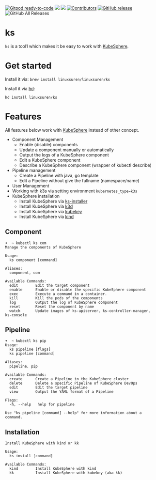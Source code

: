 [![Gitpod ready-to-code](https://img.shields.io/badge/Gitpod-ready--to--code-blue?logo=gitpod)](https://gitpod.io/#https://github.com/LinuxSuRen/ks)
[![](https://goreportcard.com/badge/linuxsuren/ks)](https://goreportcard.com/report/linuxsuren/ks)
[![](http://img.shields.io/badge/godoc-reference-5272B4.svg?style=flat-square)](https://godoc.org/github.com/linuxsuren/ks)
[![Contributors](https://img.shields.io/github/contributors/linuxsuren/ks.svg)](https://github.com/linuxsuren/ks/graphs/contributors)
[![GitHub release](https://img.shields.io/github/release/linuxsuren/ks.svg?label=release)](https://github.com/linuxsuren/ks/releases/latest)
![GitHub All Releases](https://img.shields.io/github/downloads/linuxsuren/ks/total)

# ks

`ks` is a tool1 which makes it be easy to work with [KubeSphere](https://github.com/kubesphere/kubesphere).

# Get started

Install it via: `brew install linuxsuren/linuxsuren/ks`

Install it via [hd](https://github.com/linuxsuren/http-downloader):

```
hd install linuxsuren/ks
```

# Features

All features below work with [KubeSphere](https://github.com/kubesphere/kubesphere) instead of other concept.

* Component Management
  * Enable (disable) components
  * Update a component manually or automatically
  * Output the logs of a KubeSphere component
  * Edit a KubeSphere component
  * Describe a KubeSphere component (wrapper of kubectl describe)
* Pipeline management
  * Create a Pipeline with java, go template
  * Edit a Pipeline without give the fullname (namespace/name)
* User Management
* Working with [k3s](https://github.com/k3s-io/k3s) via setting environment `kubernetes_type=k3s`
* KubeSphere installation
  * Install KubeSphere via [ks-installer](https://github.com/kubesphere/ks-installer)
  * Install KubeSphere via [k3d](https://github.com/rancher/k3d)
  * Install KubeSphere via [kubekey](https://github.com/kubesphere/kubekey)
  * Install KubeSphere via [kind](https://github.com/kubernetes-sigs/kind)
## Component

```
➜  ~ kubectl ks com
Manage the components of KubeSphere

Usage:
  ks component [command]

Aliases:
  component, com

Available Commands:
  edit        Edit the target component
  enable      Enable or disable the specific KubeSphere component
  exec        Execute a command in a container.
  kill        Kill the pods of the components
  log         Output the log of KubeSphere component
  reset       Reset the component by name
  watch       Update images of ks-apiserver, ks-controller-manager, ks-console
```

## Pipeline

```
➜  ~ kubectl ks pip
Usage:
  ks pipeline [flags]
  ks pipeline [command]

Aliases:
  pipeline, pip

Available Commands:
  create      Create a Pipeline in the KubeSphere cluster
  delete      Delete a specific Pipeline of KubeSphere DevOps
  edit        Edit the target pipeline
  view        Output the YAML format of a Pipeline

Flags:
  -h, --help   help for pipeline

Use "ks pipeline [command] --help" for more information about a command.
```

## Installation

```
Install KubeSphere with kind or kk

Usage:
  ks install [command]

Available Commands:
  kind        Install KubeSphere with kind
  kk          Install KubeSphere with kubekey (aka kk)
```

